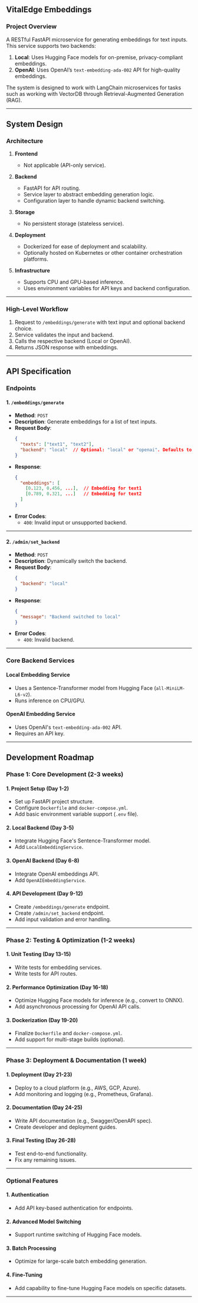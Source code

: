 ## **VitalEdge Embeddings**

### **Project Overview**
A RESTful FastAPI microservice for generating embeddings for text inputs. This service supports two backends:
1. **Local**: Uses Hugging Face models for on-premise, privacy-compliant embeddings.
2. **OpenAI**: Uses OpenAI’s `text-embedding-ada-002` API for high-quality embeddings.

The system is designed to work with LangChain microservices for tasks such as working with VectorDB through Retrieval-Augmented Generation (RAG).

---

## **System Design**

### **Architecture**

1. **Frontend**
   - Not applicable (API-only service).

2. **Backend**
   - FastAPI for API routing.
   - Service layer to abstract embedding generation logic.
   - Configuration layer to handle dynamic backend switching.

3. **Storage**
   - No persistent storage (stateless service).

4. **Deployment**
   - Dockerized for ease of deployment and scalability.
   - Optionally hosted on Kubernetes or other container orchestration platforms.

5. **Infrastructure**
   - Supports CPU and GPU-based inference.
   - Uses environment variables for API keys and backend configuration.

---

### **High-Level Workflow**

1. Request to `/embeddings/generate` with text input and optional backend choice.
2. Service validates the input and backend.
3. Calls the respective backend (Local or OpenAI).
4. Returns JSON response with embeddings.

---

## **API Specification**

### **Endpoints**

#### **1. `/embeddings/generate`**
- **Method**: `POST`
- **Description**: Generate embeddings for a list of text inputs.
- **Request Body**:
  ```json
  {
    "texts": ["text1", "text2"],
    "backend": "local"  // Optional: "local" or "openai". Defaults to the configured backend.
  }
  ```
- **Response**:
  ```json
  {
    "embeddings": [
      [0.123, 0.456, ...],  // Embedding for text1
      [0.789, 0.321, ...]   // Embedding for text2
    ]
  }
  ```
- **Error Codes**:
  - `400`: Invalid input or unsupported backend.

---

#### **2. `/admin/set_backend`**
- **Method**: `POST`
- **Description**: Dynamically switch the backend.
- **Request Body**:
  ```json
  {
    "backend": "local"
  }
  ```
- **Response**:
  ```json
  {
    "message": "Backend switched to local"
  }
  ```
- **Error Codes**:
  - `400`: Invalid backend.

---

### **Core Backend Services**

#### **Local Embedding Service**
- Uses a Sentence-Transformer model from Hugging Face (`all-MiniLM-L6-v2`).
- Runs inference on CPU/GPU.

#### **OpenAI Embedding Service**
- Uses OpenAI's `text-embedding-ada-002` API.
- Requires an API key.

---

## **Development Roadmap**

### **Phase 1: Core Development (2-3 weeks)**

#### **1. Project Setup (Day 1-2)**
- Set up FastAPI project structure.
- Configure `Dockerfile` and `docker-compose.yml`.
- Add basic environment variable support (`.env` file).

#### **2. Local Backend (Day 3-5)**
- Integrate Hugging Face's Sentence-Transformer model.
- Add `LocalEmbeddingService`.

#### **3. OpenAI Backend (Day 6-8)**
- Integrate OpenAI embeddings API.
- Add `OpenAIEmbeddingService`.

#### **4. API Development (Day 9-12)**
- Create `/embeddings/generate` endpoint.
- Create `/admin/set_backend` endpoint.
- Add input validation and error handling.

---

### **Phase 2: Testing & Optimization (1-2 weeks)**

#### **1. Unit Testing (Day 13-15)**
- Write tests for embedding services.
- Write tests for API routes.

#### **2. Performance Optimization (Day 16-18)**
- Optimize Hugging Face models for inference (e.g., convert to ONNX).
- Add asynchronous processing for OpenAI API calls.

#### **3. Dockerization (Day 19-20)**
- Finalize `Dockerfile` and `docker-compose.yml`.
- Add support for multi-stage builds (optional).

---

### **Phase 3: Deployment & Documentation (1 week)**

#### **1. Deployment (Day 21-23)**
- Deploy to a cloud platform (e.g., AWS, GCP, Azure).
- Add monitoring and logging (e.g., Prometheus, Grafana).

#### **2. Documentation (Day 24-25)**
- Write API documentation (e.g., Swagger/OpenAPI spec).
- Create developer and deployment guides.

#### **3. Final Testing (Day 26-28)**
- Test end-to-end functionality.
- Fix any remaining issues.

---

### **Optional Features**

#### **1. Authentication**
- Add API key-based authentication for endpoints.

#### **2. Advanced Model Switching**
- Support runtime switching of Hugging Face models.

#### **3. Batch Processing**
- Optimize for large-scale batch embedding generation.

#### **4. Fine-Tuning**
- Add capability to fine-tune Hugging Face models on specific datasets.

---
